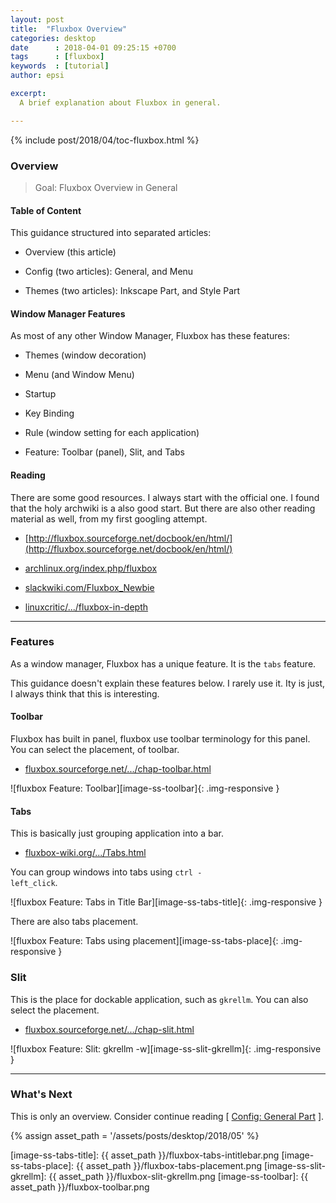 ```yaml
---
layout: post
title:  "Fluxbox Overview"
categories: desktop
date      : 2018-04-01 09:25:15 +0700
tags      : [fluxbox]
keywords  : [tutorial]
author: epsi

excerpt:
  A brief explanation about Fluxbox in general.

---
```


{% include post/2018/04/toc-fluxbox.html %}

### Overview

> Goal: Fluxbox Overview in General

#### Table of Content

This guidance structured into separated articles:

*	Overview (this article)

*	Config (two articles): General, and Menu

*	Themes (two articles): Inkscape Part, and Style Part

#### Window Manager Features

As most of any other Window Manager, Fluxbox has these features:

*	Themes (window decoration)

*	Menu (and Window Menu)

*	Startup

*	Key Binding

*	Rule (window setting for each application)

*	Feature: Toolbar (panel), Slit, and Tabs

#### Reading

There are some good resources.
I always start with the official one.
I found that the holy archwiki is a also good start.
But there are also other reading material as well, from my first googling attempt.

*	[http://fluxbox.sourceforge.net/docbook/en/html/](http://fluxbox.sourceforge.net/docbook/en/html/)

*	[archlinux.org/index.php/fluxbox](https://wiki.archlinux.org/index.php/fluxbox)

*	[slackwiki.com/Fluxbox_Newbie](https://www.slackwiki.com/Fluxbox_Newbie)

*	[linuxcritic/.../fluxbox-in-depth](https://linuxcritic.wordpress.com/2009/08/03/fluxbox-in-depth-mad-customization-and-other-tips/)

-- -- --

### Features

As a window manager, Fluxbox has a unique feature.
It is the <code>tabs</code> feature.

This guidance doesn't explain these features below.
I rarely use it.
Ity is just, I always think that this is interesting.

#### Toolbar

Fluxbox has built in panel, fluxbox use toolbar terminology for this panel.
You can select the placement, of toolbar.

*	[fluxbox.sourceforge.net/.../chap-toolbar.html](http://fluxbox.sourceforge.net/docbook/en/html/chap-toolbar.html)

![fluxbox Feature: Toolbar][image-ss-toolbar]{: .img-responsive }

#### Tabs

This is basically just grouping application into a bar.

*	[fluxbox-wiki.org/.../Tabs.html](http://fluxbox-wiki.org/category/howtos/en/Tabs.html)

You can group windows into tabs using <code>ctrl - left_click</code>.

![fluxbox Feature: Tabs in Title Bar][image-ss-tabs-title]{: .img-responsive }

There are also tabs placement.

![fluxbox Feature: Tabs using placement][image-ss-tabs-place]{: .img-responsive }

### Slit

This is the place for dockable application, such as <code>gkrellm</code>.
You can also select the placement.

*	[fluxbox.sourceforge.net/.../chap-slit.html](http://fluxbox.sourceforge.net/docbook/en/html/chap-slit.html)

![fluxbox Feature: Slit: gkrellm -w][image-ss-slit-gkrellm]{: .img-responsive }

-- -- --

### What's Next

This is only an overview.
Consider continue reading [ [Config: General Part][local-part-config] ].



[//]: <> ( -- -- -- links below -- -- -- )
{% assign asset_path = '/assets/posts/desktop/2018/05' %}

[dotfiles-tutor]:  https://gitlab.com/epsi-rns/dotfiles/tree/master/fluxbox/config

[local-part-config]:  /desktop/2018/04/03/fluxbox-config.html

[image-ss-tabs-title]:    {{ asset_path }}/fluxbox-tabs-intitlebar.png
[image-ss-tabs-place]:    {{ asset_path }}/fluxbox-tabs-placement.png
[image-ss-slit-gkrellm]:  {{ asset_path }}/fluxbox-slit-gkrellm.png
[image-ss-toolbar]:       {{ asset_path }}/fluxbox-toolbar.png

